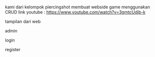 kami dari kelompok piercingshot membuat webside game menggunakan CRUD
link youtube : https://www.youtube.com/watch?v=3gmtcUdjb-k

tampilan dari web


admin


login 


register



